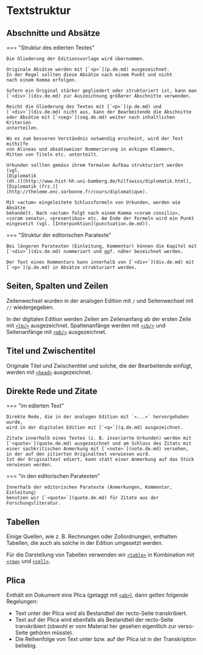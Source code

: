 # Textstruktur

## Abschnitte und Absätze

=== "Struktur des edierten Textes"

    Die Gliederung der Editionsvorlage wird übernommen.
    
    Originale Absätze werden mit [`<p>`](p.de.md) ausgezeichnet.
    In der Regel sollten diese Absätze nach einem Punkt und nicht
    nach einem Komma erfolgen.
    
    Sofern ein Original stärker gegliedert oder strukturiert ist, kann man
    [`<div>`](div.de.md) zur Auszeichnung größerer Abschnitte verwenden.
    
    Reicht die Gliederung des Textes mit [`<p>`](p.de.md) und 
    [`<div>`](div.de.md) nicht aus, kann der Bearbeitende die Abschnitte 
    oder Absätze mit [`<seg>`](seg.de.md) weiter nach inhaltlichen Kriterien 
    unterteilen.
    
    Wo es zum besseren Verständnis notwendig erscheint, wird der Text mithilfe
    von Alineas und absatzweiser Nummerierung in eckigen Klammern, 
    Mitten von Titeln etc. unterteilt.
    
    Urkunden sollten gemäss ihrem formalen Aufbau strukturiert werden (vgl.
    [Diplomatik
    (dt.)](http://www.hist-hh.uni-bamberg.de/hilfswiss/diplomatik.html), 
    [Diplomatik (frz.)](http://theleme.enc.sorbonne.fr/cours/diplomatique).

    Mit «actum» eingeleitete Schlussformeln von Urkunden, werden wie Absätze
    behandelt. Nach «actum» folgt nach einem Komma «coram consilio», 
    «coram senatu», «presentibus» etc. Am Ende der Formeln wird ein Punkt
    eingesetzt (vgl. [Interpunktion](punctuation.de.md)).

=== "Struktur der editorischen Paratexte"

    Bei längeren Paratexten (Einleitung, Kommentar) können die Kapitel mit
    [`<div>`](div.de.md) nummeriert und ggf. näher bezeichnet werden. 
    
    Der Text eines Kommentars kann innerhalb von [`<div>`](div.de.md) mit 
    [`<p>`](p.de.md) in Absätze strukturiert werden.

## Seiten, Spalten und Zeilen

Zeilenwechsel wurden in der analogen Edition mit `/` und Seitenwechsel mit `//` 
wiedergegeben. 

In der digitalen Edition werden Zeilen am Zeilenanfang ab der ersten Zeile 
mit [`<lb/>`](lb.de.md) ausgezeichnet. Spaltenanfänge werden mit 
[`<cb/>`](cb.de.md) und Seitenanfänge mit [`<pb/>`](pb.de.md) ausgezeichnet.

## Titel und Zwischentitel

Originale Titel und Zwischentitel und solche, die der Bearbeitende einfügt, 
werden mit [`<head>`](head.de.md) ausgezeichnet.

## Direkte Rede und Zitate

=== "im edierten Text"

    Direkte Rede, die in der analogen Edition mit `«...»` hervorgehoben wurde,
    wird in der digitalen Edition mit [`<q>`](q.de.md) ausgezeichnet.
    
    Zitate innerhalb eines Textes (z. B. inserierte Urkunden) werden mit
    [`<quote>`](quote.de.md) ausgezeichnet und am Schluss des Zitats mit
    einer sachkritischen Anmerkung mit [`<note>`](note.de.md) versehen,
    in der auf den zitierten Originaltext verwiesen wird.
    Ist der Originaltext ediert, kann statt einer Anmerkung auf das Stück
    verwiesen werden.

=== "in den editorischen Paratexten"

    Innerhalb der editorischen Paratexte (Anmerkungen, Kommentar, Einleitung)
    benutzen wir [`<quote>`](quote.de.md) für Zitate aus der 
    Forschungsliteratur.

## Tabellen

Einige Quellen, wie z. B. Rechnungen oder Zollordnungen, enthalten Tabellen,
die auch als solche in der Edition umgesetzt werden. 

Für die Darstellung von Tabellen verwenden wir [`<table>`](table.de.md)
in Kombination mit [`<row>`](row.de.md) und [`<cell>`](cell.de.md).

## Plica

Enthält ein Dokument eine Plica (getaggt mit [`<ab>`](ab.de.md)),
dann gelten folgende Regelungen:

- Text unter der Plica wird als Bestandteil der recto-Seite transkribiert.
- Text auf der Plica wird ebenfalls als Bestandteil der recto-Seite
  transkribiert (obwohl er vom Material her gesehen eigentlich zur verso-Seite
  gehören müsste).
- Die Reihenfolge von Text unter bzw. auf der Plica ist in der Transkription
  beliebig.